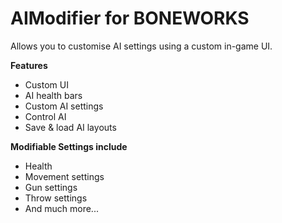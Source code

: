 # AIModifier for BONEWORKS

Allows you to customise AI settings using a custom in-game UI.

**Features**
- Custom UI
- AI health bars
- Custom AI settings
- Control AI
- Save & load AI layouts

**Modifiable Settings include**
- Health
- Movement settings
- Gun settings
- Throw settings
- And much more...
